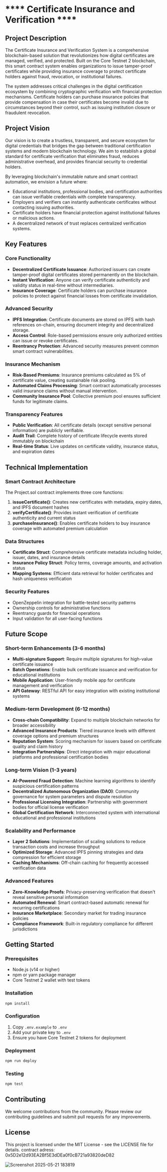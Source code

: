 # **** Certificate Insurance and Verification ****

## Project Description

The Certificate Insurance and Verification System is a comprehensive blockchain-based solution that revolutionizes how digital certificates are managed, verified, and protected. Built on the Core Testnet 2 blockchain, this smart contract system enables organizations to issue tamper-proof certificates while providing insurance coverage to protect certificate holders against fraud, revocation, or institutional failures.

The system addresses critical challenges in the digital certification ecosystem by combining cryptographic verification with financial protection mechanisms. Certificate holders can purchase insurance policies that provide compensation in case their certificates become invalid due to circumstances beyond their control, such as issuing institution closure or fraudulent revocation.

## Project Vision

Our vision is to create a trustless, transparent, and secure ecosystem for digital credentials that bridges the gap between traditional certification systems and modern blockchain technology. We aim to establish a global standard for certificate verification that eliminates fraud, reduces administrative overhead, and provides financial security to credential holders.

By leveraging blockchain's immutable nature and smart contract automation, we envision a future where:
- Educational institutions, professional bodies, and certification authorities can issue verifiable credentials with complete transparency.
- Employers and verifiers can instantly authenticate certificates without contacting issuing authorities.
- Certificate holders have financial protection against institutional failures or malicious actions.
- A decentralized network of trust replaces centralized verification systems.

## Key Features

### Core Functionality
- **Decentralized Certificate Issuance**: Authorized issuers can create tamper-proof digital certificates stored permanently on the blockchain.
- **Instant Verification**: Anyone can verify certificate authenticity and validity status in real-time without intermediaries.
- **Insurance Coverage**: Certificate holders can purchase insurance policies to protect against financial losses from certificate invalidation.

### Advanced Security
- **IPFS Integration**: Certificate documents are stored on IPFS with hash references on-chain, ensuring document integrity and decentralized storage.
- **Access Control**: Role-based permissions ensure only authorized entities can issue or revoke certificates.
- **Reentrancy Protection**: Advanced security measures prevent common smart contract vulnerabilities.

### Insurance Mechanism
- **Risk-Based Premiums**: Insurance premiums calculated as 5% of certificate value, creating sustainable risk pooling.
- **Automated Claims Processing**: Smart contract automatically processes valid insurance claims without manual intervention.
- **Community Insurance Pool**: Collective premium pool ensures sufficient funds for legitimate claims.

### Transparency Features
- **Public Verification**: All certificate details (except sensitive personal information) are publicly verifiable.
- **Audit Trail**: Complete history of certificate lifecycle events stored immutably on blockchain
- **Real-time Status**: Live updates on certificate validity, insurance status, and expiration dates

## Technical Implementation

### Smart Contract Architecture
The Project.sol contract implements three core functions:

1. **issueCertificate()**: Creates new certificates with metadata, expiry dates, and IPFS document hashes
2. **verifyCertificate()**: Provides instant verification of certificate authenticity and current status
3. **purchaseInsurance()**: Enables certificate holders to buy insurance coverage with automated premium calculation

### Data Structures
- **Certificate Struct**: Comprehensive certificate metadata including holder, issuer, dates, and insurance details
- **Insurance Policy Struct**: Policy terms, coverage amounts, and activation status
- **Mapping Systems**: Efficient data retrieval for holder certificates and hash uniqueness verification

### Security Features
- OpenZeppelin integration for battle-tested security patterns
- Ownership controls for administrative functions
- Reentrancy guards for financial operations
- Input validation for all user-facing functions

## Future Scope

### Short-term Enhancements (3-6 months)
- **Multi-signature Support**: Require multiple signatures for high-value certificate issuance
- **Batch Operations**: Enable bulk certificate issuance and verification for educational institutions
- **Mobile Application**: User-friendly mobile app for certificate management and verification
- **API Gateway**: RESTful API for easy integration with existing institutional systems

### Medium-term Development (6-12 months)
- **Cross-chain Compatibility**: Expand to multiple blockchain networks for broader accessibility
- **Advanced Insurance Products**: Tiered insurance levels with different coverage options and premium structures
- **Reputation System**: Scoring mechanism for issuers based on certificate quality and claim history
- **Integration Partnerships**: Direct integration with major educational platforms and professional certification bodies

### Long-term Vision (1-3 years)
- **AI-Powered Fraud Detection**: Machine learning algorithms to identify suspicious certification patterns
- **Decentralized Autonomous Organization (DAO)**: Community governance for system parameters and dispute resolution
- **Professional Licensing Integration**: Partnership with government bodies for official license verification
- **Global Certification Network**: Interconnected system with international educational and professional institutions

### Scalability and Performance
- **Layer 2 Solutions**: Implementation of scaling solutions to reduce transaction costs and increase throughput
- **Optimized Storage**: Advanced IPFS pinning strategies and data compression for efficient storage
- **Caching Mechanisms**: Off-chain caching for frequently accessed verification data

### Advanced Features
- **Zero-Knowledge Proofs**: Privacy-preserving verification that doesn't reveal sensitive personal information
- **Automated Renewal**: Smart contract-based automatic renewal for recurring certifications
- **Insurance Marketplace**: Secondary market for trading insurance policies
- **Compliance Framework**: Built-in regulatory compliance for different jurisdictions

## Getting Started

### Prerequisites
- Node.js (v14 or higher)
- npm or yarn package manager
- Core Testnet 2 wallet with test tokens

### Installation
```bash
npm install
```

### Configuration
1. Copy `.env.example` to `.env`
2. Add your private key to `.env`
3. Ensure you have Core Testnet 2 tokens for deployment

### Deployment
```bash
npm run deploy
```

### Testing
```bash
npm test
```

## Contributing

We welcome contributions from the community. Please review our contributing guidelines and submit pull requests for any improvements.

## License

This project is licensed under the MIT License - see the LICENSE file for details.
contract adress: 0x5D2e12d93EA2Bf5E3dDEa0f0cB721a93820deD82

![Screenshot 2025-05-21 183819](https://github.com/user-attachments/assets/42cfe2bf-f397-44ff-ae2d-d5cf5c268e30)
